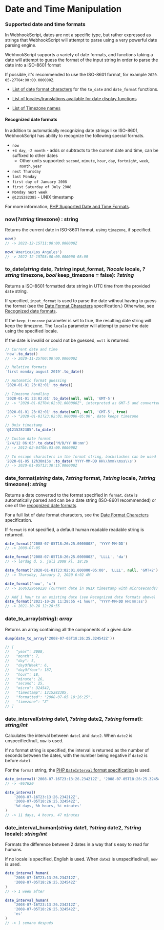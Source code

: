 # Date and Time Manipulation

### Supported date and time formats

In WebhookScript, dates are not a specific type, but rather expressed as strings that WebhookScript will attempt to parse using a very powerful date parsing engine.

WebhookScript supports a variety of date formats, and functions taking a date will attempt to guess the format of the input string in order to parse the date into a ISO-8601 format

If possible, it's recommended to use the ISO-8601 format, for example `2020-05-27T04:00:00.000000Z`.

* [List of date format characters](/webhookscript/date-format.html) for the `to_date` and `date_format` functions.

* [List of locales/translations available for date display functions](/webhookscript/date-locales.html)

* [List of Timezone names](/webhookscript/date-format.html#timezone-list)

#### Recognized date formats

In addition to automatically recognizing date strings like ISO-8601, WebhookScript has ability to recognize the following special formats.

* `now`
* `+4 day`, `-2 month` - adds or subtracts to the current date and time, can be suffixed to other dates
    * Other units supported: `second`, `minute`, `hour`, `day`, `fortnight`, `week`, `month`, `year`
* `next Thursday`
* `last Monday`
* `first day of January 2008`
* `first Saturday of July 2008`
* `Monday next week`
* `@1215282385` - UNIX timestamp

For more information, [PHP Supported Date and Time Formats](https://www.php.net/manual/en/datetime.formats.php).

### now(***?string*** timezone) : string

Returns the current date in ISO-8601 format, using `timezone`, if specified.

```javascript
now()
// -> 2022-12-15T11:00:00.000000Z

now('America/Los_Angeles')
// -> 2022-12-15T03:00:00.000000-08:00
```

### to_date(***string*** date, ***?string*** input_format, ***?locale*** locale, ***?string*** timezone, ***bool*** keep_timezone = false): ***?string***

Returns a ISO-8601 formatted date string in UTC time from the provided `date` string.

If specified, `input_format` is used to parse the date without having to guess the format (see the [Date Format Characters](/webhookscript/date-format.html) specification.) Otherwise, see [Recognized date formats](#recognized-date-formats). 

If the `keep_timezone` parameter is set to true, the resulting date string will keep the timezone. The `locale` parameter will attempt to parse the date using the specified locale.

If the date is invalid or could not be guessed, `null` is returned.

```javascript
// Current date and time
'now'.to_date()
// -> 2020-11-25T00:00:00.000000Z

// Relative formats
'first monday august 2019'.to_date()

// Automatic format guessing
'2020-01-01 23:02:01'.to_date()

// Timezone handling
'2020-01-01 23:02:01'.to_date(null, null, 'GMT-5')
// -> "2020-01-02T04:02:01.000000Z", interpreted as GMT-5 and converted to UTC

'2020-01-01 23:02:01'.to_date(null, null, 'GMT-5', true)
// -> "2020-01-01T23:02:01.000000-05:00", date keeps timezone

// Unix timestamp
'@1215282385'.to_date()

// Custom date format
'2/4/12 06:03'.to_date('M/D/YY HH:mm')
// -> 2012-02-04T06:03:00.000000Z

// To escape characters in the format string, backslashes can be used
'2020-01-05 12h30m15s'.to_date('YYYY-MM-DD HH\\hmm\\mss\\s')
// -> 2020-01-05T12:30:15.000000Z
```

### date_format(***string*** date, ***?string*** format, ***?string*** locale, ***?string*** timezone): ***string***

Returns a date converted to the format specified in `format`. `date` is automatically parsed and can be a date string (ISO-8601 recommended) or one of the [recognized date formats](#recognized-date-formats).

For a full list of date format characters, see the [Date Format Characters](/webhookscript/date-format.html) specification.

If `format` is not specified, a default human readable readable string is returned.

```javascript
date_format('2008-07-05T18:26:25.000000Z', 'YYYY-MM-DD') 
// -> 2008-07-05

date_format('2008-07-05T18:26:25.000000Z', 'LLLL', 'da') 
// -> lørdag d. 5. juli 2008 kl. 18:26

date_format('2020-01-01T23:02:01.000000-05:00', 'LLLL', null, 'GMT+2') 
// -> Thursday, January 2, 2020 6:02 AM

date_format('now', 'x')
// -> 1606329669220 (current date in UNIX timestamp with microseconds)

// Add 1 hour to an existing date (see Recognized date formats above)
date_format('2021-10-28 11:28:55 +1 hour', 'YYYY-MM-DD HH:mm:ss')
// -> 2021-10-28 12:28:55
```

### date_to_array(***string***): ***array***

Returns an array containing all the components of a given date.

```javascript
dump(date_to_array('2008-07-05T18:26:25.324542Z'))

// [
//   "year": 2008,
//   "month": 7,
//   "day": 5,
//   "dayOfWeek": 6,
//   "dayOfYear": 187,
//   "hour": 18,
//   "minute": 26,
//   "second": 25,
//   "micro": 324542,
//   "timestamp": 1215282385,
//   "formatted": "2008-07-05 18:26:25",
//   "timezone": "Z"
// ]
```

### date_interval(***string*** date1, ***?string*** date2, ***?string*** format): ***string/int***

Calculates the interval between `date1` and `date2`. When `date2` is unspecified/null, `now` is used.

If no format string is specified, the interval is returned as the number of seconds between the dates, with the number being negative if `date2` is before `date1`.

For the `format` string, the [PHP `DateInterval` format specification](https://www.php.net/manual/en/dateinterval.format.php) is used.

```javascript
date_interval('2008-07-16T23:13:26.234212Z', '2008-07-05T18:26:25.324542Z') 
// -> -967620

date_interval(
    '2008-07-16T23:13:26.234212Z',
    '2008-07-05T18:26:25.324542Z',
    '%d days, %h hours, %i minutes'
)
// -> 11 days, 4 hours, 47 minutes
```

### date_interval_human(***string*** date1, ***?string*** date2, ***?string*** locale): ***string/int***

Formats the difference between 2 dates in a way that's easy to read for humans.

If no locale is specified, English is used.  When `date2` is unspecified/null, `now` is used.

```javascript
date_interval_human(
    '2008-07-16T23:13:26.234212Z',
    '2008-07-05T18:26:25.324542Z'
)
// -> 1 week after

date_interval_human(
    '2008-07-16T23:13:26.234212Z',
    '2008-07-05T18:26:25.324542Z',
    'es'
)
// -> 1 semana después
```
